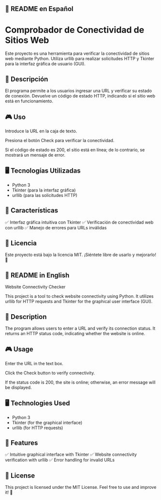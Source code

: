 ## 📜 README en Español

# Comprobador de Conectividad de Sitios Web

Este proyecto es una herramienta para verificar la conectividad de sitios web mediante Python. Utiliza urllib para realizar solicitudes HTTP y Tkinter para la interfaz gráfica de usuario (GUI).

## 📝 Descripción

El programa permite a los usuarios ingresar una URL y verificar su estado de conexión. Devuelve un código de estado HTTP, indicando si el sitio web está en funcionamiento.

## 🎮 Uso

Introduce la URL en la caja de texto.

Presiona el botón Check para verificar la conectividad.

Si el código de estado es 200, el sitio está en línea; de lo contrario, se mostrará un mensaje de error.

## 🖥️ Tecnologías Utilizadas

- Python 3
- Tkinter (para la interfaz gráfica)
- urllib (para las solicitudes HTTP)

## 📌 Características

✅ Interfaz gráfica intuitiva con Tkinter
✅ Verificación de conectividad web con urllib
✅ Manejo de errores para URLs inválidas

## 📜 Licencia

Este proyecto está bajo la licencia MIT. ¡Siéntete libre de usarlo y mejorarlo! 🚀


## 📜 README in English

Website Connectivity Checker

This project is a tool to check website connectivity using Python. It utilizes urllib for HTTP requests and Tkinter for the graphical user interface (GUI).

## 📝 Description

The program allows users to enter a URL and verify its connection status. It returns an HTTP status code, indicating whether the website is online.

## 🎮 Usage

Enter the URL in the text box.

Click the Check button to verify connectivity.

If the status code is 200, the site is online; otherwise, an error message will be displayed.

## 🖥️ Technologies Used

- Python 3
- Tkinter (for the graphical interface)
- urllib (for HTTP requests)

## 📌 Features

✅ Intuitive graphical interface with Tkinter
✅ Website connectivity verification with urllib
✅ Error handling for invalid URLs

## 📜 License

This project is licensed under the MIT License. Feel free to use and improve it! 🚀